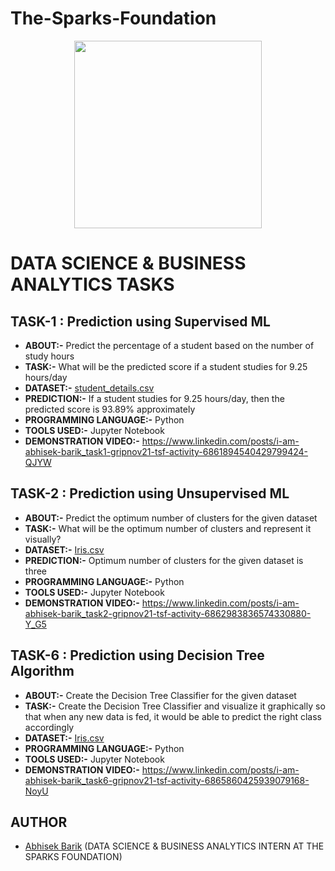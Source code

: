 # The-Sparks-Foundation
<p align="center">
  <img width="300" height="300" src="https://internship.thesparksfoundation.info/assests/img/logo.png">
</p>

# DATA SCIENCE & BUSINESS ANALYTICS TASKS

## TASK-1 : Prediction using Supervised ML

- **ABOUT:-** Predict the percentage of a student based on the number of study hours
- **TASK:-** What will be the predicted score if a student studies for 9.25 hours/day
- **DATASET:-** [student_details.csv](https://raw.githubusercontent.com/AdiPersonalWorks/Random/master/student_scores%20-%20student_scores.csv)
- **PREDICTION:-** If a student studies for 9.25 hours/day, then the predicted score is 93.89% approximately
- **PROGRAMMING LANGUAGE:-** Python
- **TOOLS USED:-** Jupyter Notebook
- **DEMONSTRATION VIDEO:-** https://www.linkedin.com/posts/i-am-abhisek-barik_task1-gripnov21-tsf-activity-6861894540429799424-QJYW

## TASK-2 : Prediction using Unsupervised ML

- **ABOUT:-** Predict the optimum number of clusters for the given dataset
- **TASK:-** What will be the optimum number of clusters and represent it visually?
- **DATASET:-** [Iris.csv](https://drive.google.com/file/d/11Iq7YvbWZbt8VXjfm06brx66b10YiwK-/view)
- **PREDICTION:-** Optimum number of clusters for the given dataset is three
- **PROGRAMMING LANGUAGE:-** Python
- **TOOLS USED:-** Jupyter Notebook
- **DEMONSTRATION VIDEO:-** https://www.linkedin.com/posts/i-am-abhisek-barik_task2-gripnov21-tsf-activity-6862983836574330880-Y_G5

## TASK-6 : Prediction using Decision Tree Algorithm

- **ABOUT:-** Create the Decision Tree Classifier for the given dataset
- **TASK:-** Create the Decision Tree Classifier and visualize it graphically so that when any new data is fed, it would be able to predict the right class accordingly
- **DATASET:-** [Iris.csv](https://drive.google.com/file/d/11Iq7YvbWZbt8VXjfm06brx66b10YiwK-/view)
- **PROGRAMMING LANGUAGE:-** Python
- **TOOLS USED:-** Jupyter Notebook
- **DEMONSTRATION VIDEO:-** https://www.linkedin.com/posts/i-am-abhisek-barik_task6-gripnov21-tsf-activity-6865860425939079168-NoyU

## AUTHOR

- [Abhisek Barik](https://www.linkedin.com/in/i-am-abhisek-barik/) (DATA SCIENCE & BUSINESS ANALYTICS INTERN AT THE SPARKS FOUNDATION)
